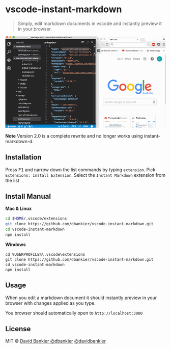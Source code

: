 # vscode-instant-markdown

> Simply, edit markdown documents in vscode and instantly preview it in your browser.

![screencast](./vscode-instant-markdown.gif)

**Note** Version 2.0 is a complete rewrite and no longer works using instant-markdown-d.

## Installation

Press <kbd>F1</kbd> and narrow down the list commands by typing `extension`. Pick `Extensions: Install Extension`.
Select the `Instant Markdown` extension from the list

## Install Manual

**Mac & Linux**
```sh
cd $HOME/.vscode/extensions
git clone https://github.com/dbankier/vscode-instant-markdown.git
cd vscode-instant-markdown
npm install
```

**Windows**
```
cd %USERPROFILE%\.vscode\extensions
git clone https://github.com/dbankier/vscode-instant-markdown.git
cd vscode-instant-markdown
npm install
```

## Usage

When you edit a markdown document it should instantly preview in your browser with changes applied as you type.

You browser should automatically open to `http://localhost:3000`


## License

MIT © [David Bankier @dbankier](https://github.com/dbankier)
[@davidbankier](https://twitter.com/davidbankier)